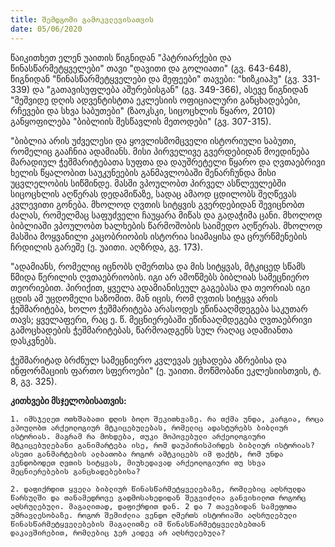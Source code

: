 ```yaml
---
title: შემდგომი გამოკვლევისათვის
date: 05/06/2020
---
```


წაიკითხეთ ელენ უაითის წიგნიდან "პატრიარქები და წინასწარმეტყველები" თავი "დავითი და გოლიათი" (გვ. 643-648), წიგნიდან "წინასწარმეტყველები და მეფეები" თავები: "ხიზკიაჰუ" (გვ. 331-339) და "გათავისუფლება აშურებისგან" (გვ. 349-366), ასევე წიგნიდან "მეშვიდე დღის ადვენტისტთა ეკლესიის ოფიციალური განცხადებები, რჩევები და სხვა საბუთები" (ზაოკსკი, სიცოცხლის წყარო, 2010) განყოფილება "ბიბლიის შესწავლის მეთოდები" (გვ. 307-315). 

"ბიბლია არის უძველესი და ყოვლისმომცველი ისტორიული საბუთი, რომელიც გააჩნია ადამიანს. მისი პირველივე გვერდებიდან მოედინება მარადიულ ჭეშმარიტებათა სუფთა და დაუშრეტელი წყარო და ღვთაებრივი ხელის წყალობით საუკუნეების განმავლობაში შენარჩუნდა მისი უცვლელობის სიწმინდე. მასში ვპოულობთ პირველ ასწლეულებში სიცოცხლის აღწერას დედამიწაზე, სადაც ამაოდ ცდილობს შეღწევას კვლევითი გონება. მხოლოდ ღვთის სიტყვის გვერდებიდან შევიცნობთ ძალას, რომელმაც საფუძველი ჩაუყარა მიწას და გადაჭიმა ცანი. მხოლოდ ბიბლიაში ვპოულობთ ხალხების წარმოშობის საიმედო აღწერას. მხოლოდ მასშია მოყვანილი კაცობრიობის ისტორია სიამაყისა და ცრურწმენების ჩრდილის გარეშე (ე. უაითი. აღზრდა, გვ. 173).

"ადამიანს, რომელიც იცნობს ღმერთსა და მის სიტყვას, მტკიცედ სწამს წმიდა წერილის ღვთაებრიობის. იგი არ ამოწმებს ბიბლიას სამეცნიერო თეორიებით. პირიქით, ყველა ადამიანისეულ გაგებასა და თეორიას იგი ცდის ამ უცდომელი საზომით. მან იცის, რომ ღვთის სიტყვა არის ჭეშმარიტება, ხოლო ჭეშმარიტება არასოდეს ეწინააღმდეგება საკუთარ თავს; ყველაფერი, რაც ე. წ. მეცნიერებაში ეწინააღმდეგება ღვთაებრივი გამოცხადების ჭეშმარიტებას, წარმოადგენს სულ რაღაც ადამიანთა დასკვნებს.

ჭეშმარიტად ბრძნულ სამეცნიერო კვლევას ეცხადება აზრებისა და ინფორმაციის ფართო სფეროები" (ე. უაითი. მოწმობანი ეკლესიისთვის, ტ. 8, გვ. 325).

**კითხვები მსჯელობისათვის:**

`1.	იმსჯელეთ ოთხშაბათი დღის ბოლო შეკითხვაზე. რა თქმა უნდა, კარგია, როცა ვპოულობთ არქეოლოგიურ მტკიცებულებას, რომელიც ადასტურებს ბიბლიურ ისტორიას. მაგრამ რა მოხდება, თუკი მოპოვებული არქეოლოგიური მტკიცებულებანი განიმარტება ისე, რომ დაუპირისპირდეს ბიბლიურ ისტორიას? ასეთი განმარტების ალბათობა როგორ ამტკიცებს იმ ფაქტს, რომ უნდა ვენდობოდეთ ღვთის სიტყვას, მიუხედავად არქეოლოგიური თუ სხვა მეცნიერებების განცხადებებისა?`

`2.	დაფიქრდით ყველა ბიბლიურ წინასწარმეტყველებაზე, რომლებიც აღსრულდა წარსულში და თანამედროვე გადმოსახედიდან შეგვიძლია განვიხილოთ როგორც აღსრულებული. მაგალითად, დაფიქრდით დან. 2 და 7 თავებიდან სამეფოთა უმრავლესობაზე. როგორ შემიძლია ვენდო ღმერთს ისტორიაში აღსრულებული წინასწარმეტყველებების მაგალითზე იმ წინასწარმეტყველებებთან დაკავშირებით, რომლებიც ჯერ კიდევ არ აღსრულებულა?`
